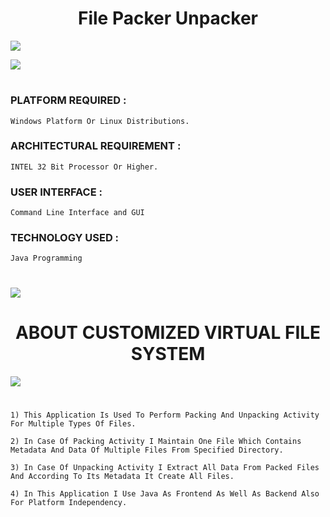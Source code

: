<div align="center">
    <h1>File Packer Unpacker</h1>
    <!--<i>A collective list of free APIs for use in software and web development</i>-->
</div>

![](https://i.imgur.com/waxVImv.png)


<!--censed Under The  [MIT License](https://github.com/PRASAD-DANGARE/Virtual_File_System/blob/main/LICENSE)
[![MIT License](https://img.shields.io/badge/license-MIT-blue.svg?style=flat)](https://github.com/PRASAD-DANGARE/Virtual_File_System/blob/main/LICENSE)
[![Drone](https://drone.grafana.net/api/badges/grafana/grafana/status.svg)](https://github.com/PRASAD-DANGARE/Virtual_File_System/blob/main/Virtual_File_System.cpp)-->

![](https://i.imgur.com/waxVImv.png)

#

### PLATFORM REQUIRED :   
```
Windows Platform Or Linux Distributions.
```
### ARCHITECTURAL REQUIREMENT :  
```
INTEL 32 Bit Processor Or Higher.
```
### USER INTERFACE :             
```
Command Line Interface and GUI
```
### TECHNOLOGY USED : 
```
Java Programming
```
#
![](https://i.imgur.com/waxVImv.png)


<div align="center">
    <h1>ABOUT CUSTOMIZED VIRTUAL FILE SYSTEM</h1>
</div>

![](https://i.imgur.com/waxVImv.png)

#

```
1) This Application Is Used To Perform Packing And Unpacking Activity For Multiple Types Of Files. 

2) In Case Of Packing Activity I Maintain One File Which Contains Metadata And Data Of Multiple Files From Specified Directory. 

3) In Case Of Unpacking Activity I Extract All Data From Packed Files And According To Its Metadata It Create All Files. 

4) In This Application I Use Java As Frontend As Well As Backend Also For Platform Independency.

